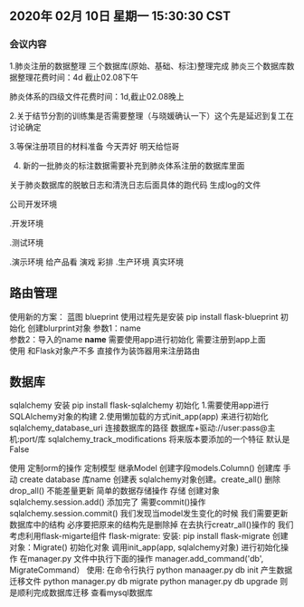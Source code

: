 ## 2020年 02月 10日 星期一 15:30:30 CST 
### 会议内容

1.肺炎注册的数据整理 三个数据库(原始、基础、标注)整理完成
肺炎三个数据库数据整理花费时间：4d 截止02.08下午

肺炎体系的四级文件花费时间：1d,截止02.08晚上

2.关于结节分割的训练集是否需要整理（与晓媛确认一下）这个先是延迟到复工在讨论确定

3.等保注册项目的材料准备 今天弄好 明天给恺哥


4. 新的一批肺炎的标注数据需要补充到肺炎体系注册的数据库里面

关于肺炎数据库的脱敏日志和清洗日志后面具体的跑代码 生成log的文件

公司开发环境

 .开发环境
 
 .测试环境
 
 .演示环境
  给产品看
  演戏 彩排
 .生产环境
    真实环境
    
## 路由管理
 使用新的方案：
 蓝图 blueprint 
 使用过程先是安装
    pip install flask-blueprint
 初始化
    创建blurprint对象
        参数1：name  
        参数2：导入的name __name__
    需要使用app进行初始化
    需要注册到app上面      
 使用
    和Flask对象产不多
    直接作为装饰器用来注册路由
     
## 数据库
 sqlalchemy
 安装
    pip install flask-sqlalchemy
 初始化
    1.需要使用app进行SQLAlchemy对象的构建
        2.使用懒加载的方式init_app(app) 来进行初始化 
    sqlalchemy_database_uri 
        连接数据库的路径
        数据库+驱动://user:pass@主机:port/库
    sqlalchemy_track_modifications
        将来版本要添加的一个特征
        默认是False
             
 使用
    定制orm的操作
    定制模型 继承Model
    创建字段models.Column()
    创建库 手动 create database 库name 
    创建表
        sqlalchemy对象创建。create_all()
        删除 drop_all()
        不能差量更新
    简单的数据存储操作
        存储
            创建对象
            sqlalchemy.session.add()
            添加完了 需要commit()操作
            sqlalchemy.session.commit()
    我们发现当model发生变化的时候 我们需要更新数据库中的结构 必序要把原来的结构先是删除掉
    在去执行creatr_all()操作的 我们考虑利用flask-migarte组件
 flask-migrate:
    安装: pip install flask-migrate
    创建对象：Migrate()
    初始化对象 调用init_app(app, sqlalchemy对象) 进行初始化操作
    在manager.py 文件中执行下面的操作
    manager.add_command('db', MigrateCommand）
    使用: 在命令行执行 python manaager.py db init 产生数据迁移文件
    python manager.py db migrate
    python manager.py db upgrade 
    则是顺利完成数据库迁移 
    查看mysql数据库
     
       
 
             
 
   




   